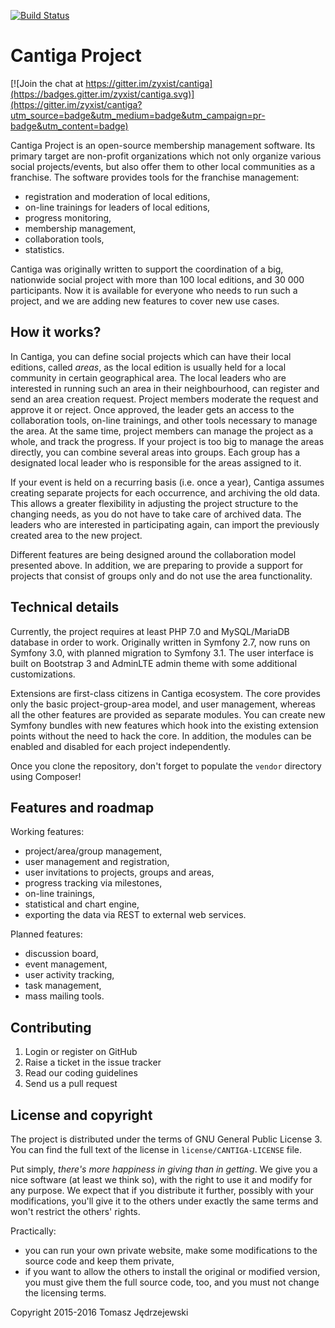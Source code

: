 [![Build Status](https://travis-ci.org/zyxist/cantiga.svg?branch=master)](https://travis-ci.org/zyxist/cantiga)

Cantiga Project
===============

[![Join the chat at https://gitter.im/zyxist/cantiga](https://badges.gitter.im/zyxist/cantiga.svg)](https://gitter.im/zyxist/cantiga?utm_source=badge&utm_medium=badge&utm_campaign=pr-badge&utm_content=badge)

Cantiga Project is an open-source membership management software. Its primary target are non-profit organizations which not only organize
various social projects/events, but also offer them to other local communities as a franchise. The software provides tools for the franchise management:

 * registration and moderation of local editions,
 * on-line trainings for leaders of local editions,
 * progress monitoring,
 * membership management,
 * collaboration tools,
 * statistics.

Cantiga was originally written to support the coordination of a big, nationwide social project with more than 100 local editions,
and 30 000 participants. Now it is available for everyone who needs to run such a project, and we are adding new features to cover
new use cases.

How it works?
-------------

In Cantiga, you can define social projects which can have their local editions, called *areas*, as the local edition is usually held
for a local community in certain geographical area. The local leaders who are interested in running such an area in their neighbourhood,
can register and send an area creation request. Project members moderate the request and approve it or reject. Once approved, the leader
gets an access to the collaboration tools, on-line trainings, and other tools necessary to manage the area. At the same time, project
members can manage the project as a whole, and track the progress. If your project is too big to manage the areas directly, you can
combine several areas into groups. Each group has a designated local leader who is responsible for the areas assigned to it.

If your event is held on a recurring basis (i.e. once a year), Cantiga assumes creating separate projects for each occurrence,
and archiving the old data. This allows a greater flexibility in adjusting the project structure to the changing needs, as you do not
have to take care of archived data. The leaders who are interested in participating again, can import the previously created area
to the new project.

Different features are being designed around the collaboration model presented above. In addition, we are preparing to provide
a support for projects that consist of groups only and do not use the area functionality.

Technical details
-----------------

Currently, the project requires at least PHP 7.0 and MySQL/MariaDB database in order to work. Originally written in Symfony 2.7, now
runs on Symfony 3.0, with planned migration to Symfony 3.1. The user interface is built on Bootstrap 3 and AdminLTE admin theme with
some additional customizations.

Extensions are first-class citizens in Cantiga ecosystem. The core provides only the basic project-group-area model, and user management,
whereas all the other features are provided as separate modules. You can create new Symfony bundles with new features which hook into
the existing extension points without the need to hack the core. In addition, the modules can be enabled and disabled for each project
independently.

Once you clone the repository, don't forget to populate the `vendor` directory using Composer!

Features and roadmap
--------------------

Working features:
 - project/area/group management,
 - user management and registration,
 - user invitations to projects, groups and areas,
 - progress tracking via milestones,
 - on-line trainings,
 - statistical and chart engine,
 - exporting the data via REST to external web services.

Planned features:
 - discussion board,
 - event management,
 - user activity tracking,
 - task management,
 - mass mailing tools.

Contributing
------------

1. Login or register on GitHub
2. Raise a ticket in the issue tracker
3. Read our coding guidelines
4. Send us a pull request

License and copyright
---------------------

The project is distributed under the terms of GNU General Public License 3. You can find the full text of the license
in `license/CANTIGA-LICENSE` file.

Put simply, *there's more happiness in giving than in getting*. We give you a nice software (at least we think so), with the right to use it
and modify for any purpose. We expect that if you distribute it further, possibly with your modifications, you'll give it
to the others under exactly the same terms and won't restrict the others' rights.

Practically:
 - you can run your own private website, make some modifications to the source code and keep them private,
 - if you want to allow the others to install the original or modified version, you must give them the full source code, too,
   and you must not change the licensing terms.

Copyright 2015-2016 Tomasz Jędrzejewski